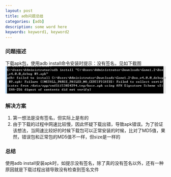 ```yaml
---
layout: post
title: adb问题总结
categories: [adb]
description: some word here
keywords: keyword1, keyword2
---
```


### 问题描述

下载apk包，使用adb install命令安装时提示：没有签名，见如下截图
![](/images/2018-6-19-1.png)

### 解决方案

1. 第一想法是没有签名，但实际上是有的
2. 由于下载的过程中网速比较慢，因此怀疑下载出错，导致apk错误。为了验证该想法，当网速比较好的时候下载包可以正常安装的时候，比对了MD5值，果然，错误包和正常包的MD5值不一样，但size是一样的

### 总结

使用adb install安装apk时，如提示没有签名，除了真的没有签名以外，还有一种原因就是下载过程出错导致没有检查到签名文件
